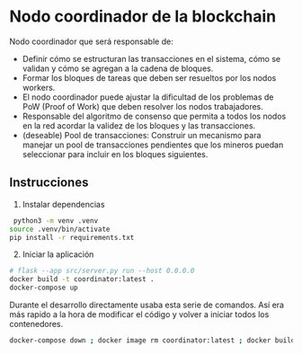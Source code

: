 # Nodo coordinador de la blockchain

Nodo coordinador que será responsable de:

-   Definir cómo se estructuran las transacciones en el sistema, cómo se validan y cómo se agregan a la cadena de bloques.
-   Formar los bloques de tareas que deben ser resueltos por los nodos workers.
-   El nodo coordinador puede ajustar la dificultad de los problemas de PoW (Proof of Work) que deben resolver los nodos trabajadores.
-   Responsable del algoritmo de consenso que permita a todos los nodos en la red acordar la validez de los bloques y las transacciones.
-   (deseable) Pool de transacciones: Construir un mecanismo para manejar un pool de transacciones pendientes que los mineros puedan seleccionar para incluir en los bloques siguientes.

## Instrucciones

1. Instalar dependencias

```sh
 python3 -m venv .venv
source .venv/bin/activate
pip install -r requirements.txt
```

2. Iniciar la aplicación

```sh
# flask --app src/server.py run --host 0.0.0.0
docker build -t coordinator:latest .
docker-compose up
```

Durante el desarrollo directamente usaba esta serie de comandos. Así era más rapido a la hora de modificar el código y volver a iniciar todos los contenedores.

```sh
docker-compose down ; docker image rm coordinator:latest ; docker build -t coordinator:latest . ; docker-compose up -d
```
